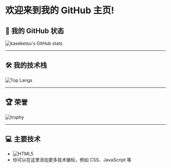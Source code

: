 # 欢迎来到我的 GitHub 主页!

## 🌱 我的 GitHub 状态
![kaseketsu's GitHub stats](https://github-readme-stats.vercel.app/api?username=kaseketsu)

---

## 🛠️ 我的技术栈
![Top Langs](https://github-readme-stats.vercel.app/api/top-langs/?username=kaseketsu)

---

## 🏆 荣誉
![trophy](https://github-profile-trophy.vercel.app/?username=kaseketsu)

---

## 💻 主要技术

- ![HTML5](https://img.shields.io/badge/-HTML5-E34F26?style=flat-square&logo=html5&logoColor=white)
- 你可以在这里添加更多技术徽标，例如 CSS、JavaScript 等
